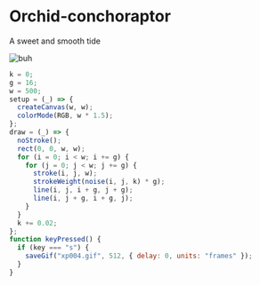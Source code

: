 # Orchid-conchoraptor
A sweet and smooth tide

![buh](https://github.com/nicolasbaez/Orchid-conchoraptor/blob/main/xp004.gif)
```javascript
k = 0;
g = 16;
w = 500;
setup = (_) => {
  createCanvas(w, w);
  colorMode(RGB, w * 1.5);
};
draw = (_) => {
  noStroke();
  rect(0, 0, w, w);
  for (i = 0; i < w; i += g) {
    for (j = 0; j < w; j += g) {
      stroke(i, j, w);
      strokeWeight(noise(i, j, k) * g);
      line(i, j, i + g, j + g);
      line(i, j + g, i + g, j);
    }
  }
  k += 0.02;
};
function keyPressed() {
  if (key === "s") {
    saveGif("xp004.gif", 512, { delay: 0, units: "frames" });
  }
}
